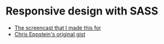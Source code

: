 # Responsive design with SASS

* [The screencast that I made this for](http://www.theint.ro/blogs/outro/4686992-responsive-design-with-sass)
* [Chris Eppstein's original gist](https://gist.github.com/1215856)